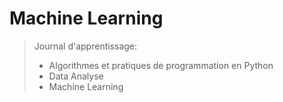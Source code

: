 # Machine Learning
> Journal d'apprentissage:
> *  Algorithmes et pratiques de programmation en Python
> *  Data Analyse
> *  Machine Learning
